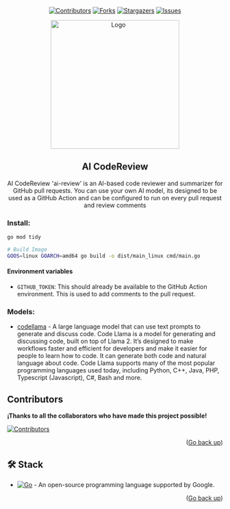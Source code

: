 <a name="readme-top"></a>

<div align="center">

[![Contributors][contributors-shield]][contributors-url]
[![Forks][forks-shield]][forks-url]
[![Stargazers][stars-shield]][stars-url]
[![Issues][issues-shield]][issues-url]

<a href="https://github.com/ecaminero/ai-codereview">
  <img width="300px" src="https://cdn.githubraw.com/ecaminero/ai-codereview/main/docs/images/AI-bot-codereview.png" alt="Logo" width="800" />
</a>

## AI CodeReview
AI CodeReview 'ai-review' is an AI-based code reviewer and summarizer for GitHub pull requests. You can use your own AI model, its designed to be used as a GitHub Action and can be configured to run on every pull request and review comments

</div>

### Install:
```bash
go mod tidy

# Build Image
GOOS=linux GOARCH=amd64 go build -o dist/main_linux cmd/main.go
```

#### Environment variables

- `GITHUB_TOKEN`: This should already be available to the GitHub Action
  environment. This is used to add comments to the pull request.

### Models:
* [codellama](https://ollama.com/library/codellama) - A large language model that can use text prompts to generate and discuss code.
    Code Llama is a model for generating and discussing code, built on top of Llama 2. It’s designed to make workflows faster and efficient for developers and make it easier for people to learn how to code. It can generate both code and natural language about code. Code Llama supports many of the most popular programming languages used today, including Python, C++, Java, PHP, Typescript (Javascript), C#, Bash and more.

## Contributors
**¡Thanks to all the collaborators who have made this project possible!**

[![Contributors](https://contrib.rocks/image?repo=ecaminero/ai-codereview)](https://github.com/ecaminero/ai-codereview/graphs/contributors)

<p align="right">(<a href="#readme-top">Go back up</a>)</p>

## 🛠️ Stack
- [![Go][go-badge]][go-url] - An open-source programming language supported by Google.

<p align="right">(<a href="#readme-top">Go back up</a>)</p>

[go-url]: https://go.dev/
[githubaction-url]: https://docs.github.com/en/actions/learn-github-actions/understanding-github-actions
[go-badge]: https://img.shields.io/badge/go-fff?style=for-the-badge&logo=go&logoColor=bd303a&color=35256


[contributors-url]: https://github.com/ecaminero/ai-codereview/graphs/contributors
[contributors-shield]: https://img.shields.io/github/contributors/ecaminero/ai-codereview.svg?style=for-the-badge

[forks-url]: https://github.com/ecaminero/ai-codereview/network/members
[forks-shield]: https://img.shields.io/github/forks/ecaminero/ai-codereview.svg?style=for-the-badge

[stars-url]: https://github.com/ecaminero/ai-codereview/stargazers
[stars-shield]: https://img.shields.io/github/stars/ecaminero/ai-codereview.svg?style=for-the-badge

[issues-shield]: https://img.shields.io/github/issues/ecaminero/ai-codereview.svg?style=for-the-badge
[issues-url]: https://github.com/ecaminero/ai-codereview/issues